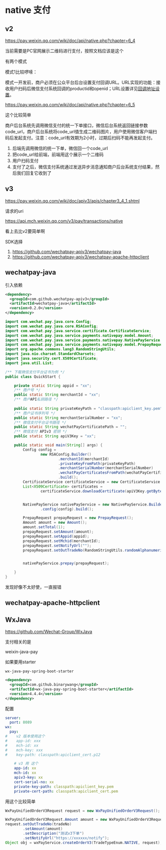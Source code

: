 



# native 支付





## v2



https://pay.weixin.qq.com/wiki/doc/api/native.php?chapter=6_4



当前需要是PC官网展示二维码进行支付，按照文档应该是这个



有两个模式



模式1比较啰嗦：

模式一开发前，商户必须在公众平台后台设置支付回调URL。URL实现的功能：接收用户扫码后微信支付系统回调的productid和openid；URL设置详见[回调地址设置](https://pay.weixin.qq.com/wiki/doc/api/native.php?chapter=6_3)。



https://pay.weixin.qq.com/wiki/doc/api/native.php?chapter=6_5



这个比较简单



商户后台系统先调用微信支付的统一下单接口，微信后台系统返回链接参数code_url，商户后台系统将code_url值生成二维码图片，用户使用微信客户端扫码后发起支付。注意：code_url有效期为2小时，过期后扫码不能再发起支付。



1. 后端先调用微信的统一下单，微信回一个code_url
2. 把code_url给前端，前端用这个展示一个二维码
3. 用户扫码支付
4. 支付了之后，微信支付系统通过发送异步消息通知商户后台系统支付结果，然后我们回复它收到了





## v3

https://pay.weixin.qq.com/wiki/doc/apiv3/apis/chapter3_4_1.shtml





请求的uri

https://api.mch.weixin.qq.com/v3/pay/transactions/native



看上去比v2要简单啊



SDK选择

1. https://github.com/wechatpay-apiv3/wechatpay-java
2. https://github.com/wechatpay-apiv3/wechatpay-apache-httpclient







## wechatpay-java



引入依赖

```xml
<dependency>
  <groupId>com.github.wechatpay-apiv3</groupId>
  <artifactId>wechatpay-java</artifactId>
  <version>0.2.0</version>
</dependency>
```





```java
import com.wechat.pay.java.core.Config;
import com.wechat.pay.java.core.RSAConfig;
import com.wechat.pay.java.service.certificate.CertificateService;
import com.wechat.pay.java.service.payments.nativepay.model.Amount;
import com.wechat.pay.java.service.payments.nativepay.NativePayService;
import com.wechat.pay.java.service.payments.nativepay.model.PrepayRequest;
import org.apache.commons.lang3.RandomStringUtils;
import java.nio.charset.StandardCharsets;
import java.security.cert.X509Certificate;
import java.util.List;

/** 下载微信支付平台证书为例 */
public class QuickStart {

    private static String appid = "xx";
    /** 商户号 */
    public static String merchantId = "xx";
    /** 商户API私钥路径 */
 
    public static String privateKeyPath = "classpath:apiclient_key.pem";
    /** 商户证书序列号 */
    public static String merchantSerialNumber = "xx";
    /** 微信支付平台证书路径 */
    public static String wechatPayCertificatePath = "";
    /** 微信支付 APIv3 密钥 */
    public static String apiV3Key = "xx";

    public static void main(String[] args) {
        Config config =
                new RSAConfig.Builder()
                        .merchantId(merchantId)
                        .privateKeyFromPath(privateKeyPath)
                        .merchantSerialNumber(merchantSerialNumber)
                        .wechatPayCertificatesFromPath(wechatPayCertificatePath)
                        .build();
        CertificateService certificateService = new CertificateService.Builder().config(config).build();
        List<X509Certificate> certificates =
                certificateService.downloadCertificate(apiV3Key.getBytes(StandardCharsets.UTF_8));


        NativePayService nativePayService = new NativePayService.Builder()
                .config(config).build();

        PrepayRequest prepayRequest = new PrepayRequest();
        Amount amount = new Amount();
        amount.setTotal(1);
        prepayRequest.setAmount(amount);
        prepayRequest.setAppid(appid);
        prepayRequest.setMchid(merchantId);
        prepayRequest.setNotifyUrl("");
        prepayRequest.setOutTradeNo(RandomStringUtils.randomAlphanumeric(32));


        nativePayService.prepay(prepayRequest);

    }
}
```



发现好像不太好使，一直报错



## wechatpay-apache-httpclient





## WxJava 



https://github.com/Wechat-Group/WxJava



支付相关的是

weixin-java-pay



如果要用starter



```
wx-java-pay-spring-boot-starter
```





```xml
<dependency>
  <groupId>com.github.binarywang</groupId>
  <artifactId>wx-java-pay-spring-boot-starter</artifactId>
  <version>4.4.4</version>
</dependency>
```



配置



```yaml
server:
  port: 8089
wx:
  pay:
#    v2 版本使用这个
#    app-id: xxx
#    mch-id: xx
#    mch-key: xxx
#    key-path: classpath:apiclient_cert.p12

    # v3 用 这个
    app-id: xx
    mch-id: xx
    apiv3-key: xx
    cert-serial-no: xx
    private-key-path: classpath:apiclient_key.pem
    private-cert-path: classpath:apiclient_cert.pem
```



用这个比较简单

```java
WxPayUnifiedOrderV3Request request = new WxPayUnifiedOrderV3Request();

WxPayUnifiedOrderV3Request.Amount amount = new WxPayUnifiedOrderV3Request.Amount().setTotal(1);
request.setOutTradeNo(tradeNo)
        .setAmount(amount)
        .setDescription("测试v3下单")
        .setNotifyUrl("https://xxxxxx/notify");
Object obj = wxPayService.createOrderV3(TradeTypeEnum.NATIVE, request);
```